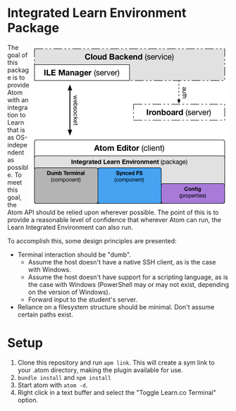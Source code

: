 # Integrated Learn Environment Package

<img align="right" src="diagram.png" />

The goal of this package is to provide Atom with an integration to Learn that is as OS-independent as possible. To meet this goal, the Atom API should be relied upon wherever possible. The point of this is to provide a reasonable level of confidence that wherever Atom can run, the Learn Integrated Environment can also run.

To accomplish this, some design principles are presented:

* Terminal interaction should be "dumb".
  * Assume the host doesn't have a native SSH client, as is the case with Windows.
  * Assume the host doesn't have support for a scripting language, as is the case with Windows (PowerShell may or may not exist, depending on the version of Windows).
  * Forward input to the student's server.
* Reliance on a filesystem structure should be minimal. Don't assume certain paths exist.

# Setup

1. Clone this repository and run `apm link`. This will create a sym link to your .atom directory, making the plugin available for use.
2. `bundle install` and `npm install`
3. Start atom with `atom -d`.
4. Right click in a text buffer and select the "Toggle Learn.co Terminal" option.
